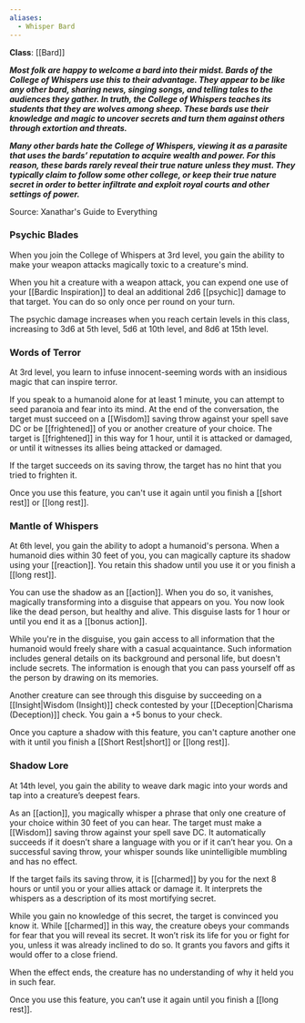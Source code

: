 ```yaml
---
aliases:
  - Whisper Bard
---
```

**Class**: [[Bard]] 

**_Most folk are happy to welcome a bard into their midst. Bards of the College of Whispers use this to their advantage. They appear to be like any other bard, sharing news, singing songs, and telling tales to the audiences they gather. In truth, the College of Whispers teaches its students that they are wolves among sheep. These bards use their knowledge and magic to uncover secrets and turn them against others through extortion and threats._**

**_Many other bards hate the College of Whispers, viewing it as a parasite that uses the bards’ reputation to acquire wealth and power. For this reason, these bards rarely reveal their true nature unless they must. They typically claim to follow some other college, or keep their true nature secret in order to better infiltrate and exploit royal courts and other settings of power._**

Source: Xanathar's Guide to Everything

### Psychic Blades

When you join the College of Whispers at 3rd level, you gain the ability to make your weapon attacks magically toxic to a creature's mind.

When you hit a creature with a weapon attack, you can expend one use of your [[Bardic Inspiration]] to deal an additional 2d6 [[psychic]] damage to that target. You can do so only once per round on your turn.

The psychic damage increases when you reach certain levels in this class, increasing to 3d6 at 5th level, 5d6 at 10th level, and 8d6 at 15th level.

### Words of Terror

At 3rd level, you learn to infuse innocent-seeming words with an insidious magic that can inspire terror.

If you speak to a humanoid alone for at least 1 minute, you can attempt to seed paranoia and fear into its mind. At the end of the conversation, the target must succeed on a [[Wisdom]] saving throw against your spell save DC or be [[frightened]] of you or another creature of your choice. The target is [[frightened]] in this way for 1 hour, until it is attacked or damaged, or until it witnesses its allies being attacked or damaged.

If the target succeeds on its saving throw, the target has no hint that you tried to frighten it.

Once you use this feature, you can't use it again until you finish a [[short rest]] or [[long rest]].

### Mantle of Whispers

At 6th level, you gain the ability to adopt a humanoid's persona. When a humanoid dies within 30 feet of you, you can magically capture its shadow using your [[reaction]]. You retain this shadow until you use it or you finish a [[long rest]].

You can use the shadow as an [[action]]. When you do so, it vanishes, magically transforming into a disguise that appears on you. You now look like the dead person, but healthy and alive. This disguise lasts for 1 hour or until you end it as a [[bonus action]].

While you're in the disguise, you gain access to all information that the humanoid would freely share with a casual acquaintance. Such information includes general details on its background and personal life, but doesn't include secrets. The information is enough that you can pass yourself off as the person by drawing on its memories.

Another creature can see through this disguise by succeeding on a [[Insight|Wisdom (Insight)]] check contested by your [[Deception|Charisma (Deception)]] check. You gain a +5 bonus to your check.

Once you capture a shadow with this feature, you can't capture another one with it until you finish a [[Short Rest|short]] or [[long rest]]. 

### Shadow Lore

At 14th level, you gain the ability to weave dark magic into your words and tap into a creature’s deepest fears.

As an [[action]], you magically whisper a phrase that only one creature of your choice within 30 feet of you can hear. The target must make a [[Wisdom]] saving throw against your spell save DC. It automatically succeeds if it doesn’t share a language with you or if it can’t hear you. On a successful saving throw, your whisper sounds like unintelligible mumbling and has no effect.

If the target fails its saving throw, it is [[charmed]] by you for the next 8 hours or until you or your allies attack or damage it. It interprets the whispers as a description of its most mortifying secret.

While you gain no knowledge of this secret, the target is convinced you know it. While [[charmed]] in this way, the creature obeys your commands for fear that you will reveal its secret. It won’t risk its life for you or fight for you, unless it was already inclined to do so. It grants you favors and gifts it would offer to a close friend.

When the effect ends, the creature has no understanding of why it held you in such fear.

Once you use this feature, you can’t use it again until you finish a [[long rest]].
